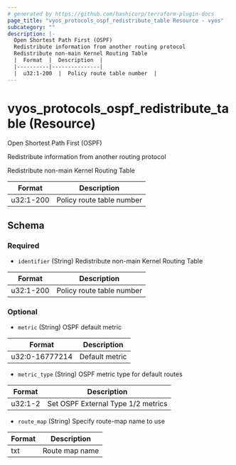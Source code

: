 ```yaml
---
# generated by https://github.com/hashicorp/terraform-plugin-docs
page_title: "vyos_protocols_ospf_redistribute_table Resource - vyos"
subcategory: ""
description: |-
  Open Shortest Path First (OSPF)
  Redistribute information from another routing protocol
  Redistribute non-main Kernel Routing Table
  |  Format  |  Description  |
  |----------|---------------|
  |  u32:1-200  |  Policy route table number  |
---
```


# vyos_protocols_ospf_redistribute_table (Resource)

Open Shortest Path First (OSPF)

Redistribute information from another routing protocol

Redistribute non-main Kernel Routing Table

|  Format  |  Description  |
|----------|---------------|
|  u32:1-200  |  Policy route table number  |



<!-- schema generated by tfplugindocs -->
## Schema

### Required

- `identifier` (String) Redistribute non-main Kernel Routing Table

|  Format  |  Description  |
|----------|---------------|
|  u32:1-200  |  Policy route table number  |

### Optional

- `metric` (String) OSPF default metric

|  Format  |  Description  |
|----------|---------------|
|  u32:0-16777214  |  Default metric  |
- `metric_type` (String) OSPF metric type for default routes

|  Format  |  Description  |
|----------|---------------|
|  u32:1-2  |  Set OSPF External Type 1/2 metrics  |
- `route_map` (String) Specify route-map name to use

|  Format  |  Description  |
|----------|---------------|
|  txt  |  Route map name  |
